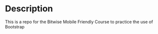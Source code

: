 # Description
This is a repo for the Bitwise Mobile Friendly Course to practice the use of Bootstrap